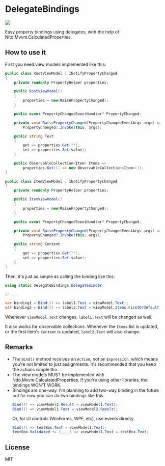 # DelegateBindings
<a href="https://www.nuget.org/packages/DelegateBindings"><img src="https://img.shields.io/nuget/v/DelegateBindings" /></a>

Easy property bindings using delegates, with the help of
Nito.Mvvm.CalculatedProperties.

## How to use it

First you need view models implemented like this:

```csharp
public class RootViewModel : INotifyPropertyChanged
{
	private readonly PropertyHelper properties;

	public RootViewModel()
	{
		properties = new(RaisePropertyChanged);
	}

	public event PropertyChangedEventHandler? PropertyChanged;

	private void RaisePropertyChanged(PropertyChangedEventArgs args) =>
		PropertyChanged?.Invoke(this, args);

	public string Text
	{
		get => properties.Get("");
		set => properties.Set(value);
	}

	public ObservableCollection<Item> Items =>
		properties.Get(() => new ObservableCollection<Item>());
}

public class ItemViewModel : INotifyPropertyChanged
{
	private readonly PropertyHelper properties;

	public ItemViewModel()
	{
		properties = new(RaisePropertyChanged);
	}

	public event PropertyChangedEventHandler? PropertyChanged;

	private void RaisePropertyChanged(PropertyChangedEventArgs args) =>
		PropertyChanged?.Invoke(this, args);

	public string Content
	{
		get => properties.Get("");
		set => properties.Set(value);
	}
}
```

Then, it's just as simple as calling the binding like this:

```csharp
using static DelegateBindings.DelegateBinder;

// ...

var binding1 = Bind(() => label1.Text = viewModel.Text);
var binding2 = Bind(() => label2.Text = viewModel.Items.FirstOrDefault()?.Content);
```

Whenever `viewModel.Text` changes, `label1.Text` will be changed as well.

It also works for observable collections. Whenever the `Items` list is updated, 
or the first item's `Content` is updated, `label2.Text` will also change.

## Remarks

* The `Bind()` method receives an `Action`, not an `Expression`, which means
  you're not limited to just assignments. It's recommended that you keep the
  actions simple tho.
* The view models MUST be implemented with Nito.Mvvm.CalculatedProperties. If
  you're using other libraries, the bindings WON'T WORK.
* Bindings are one-way. I'm planning to add two-way binding in the future but
  for now you can do two bindings like this:
  ```csharp
  Bind(() => viewModel2.Result = viewModel1.Text);
  Bind(() => viewModel1.Text = viewModel2.Result);
  ```
  Or, for UI controls (WinForms, WPF, etc), use events directy:
  ```csharp
  Bind(() => textBox.Text = viewModel1.Text);
  textBox.Validated += (_, _) => viewModel1.Text = textBox.Text;
  ```

## License

MIT
